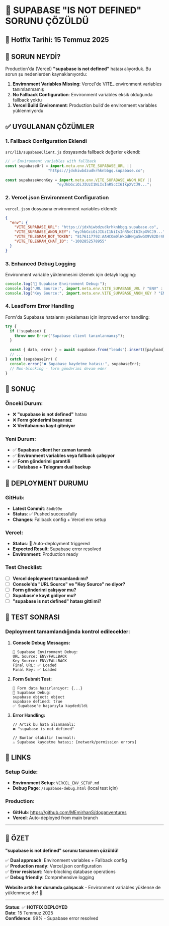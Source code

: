 # 🔧 SUPABASE "IS NOT DEFINED" SORUNU ÇÖZÜLDÜ

## 📅 Hotfix Tarihi: 15 Temmuz 2025

## 🚨 SORUN NEYDİ?

Production'da (Vercel) **"supabase is not defined"** hatası alıyorduk. Bu sorun şu nedenlerden kaynaklanıyordu:

1. **Environment Variables Missing**: Vercel'de VITE_ environment variables tanımlanmamış
2. **No Fallback Configuration**: Environment variables eksik olduğunda fallback yoktu
3. **Vercel Build Environment**: Production build'de environment variables yüklenmiyordu

## ✅ UYGULANAN ÇÖZÜMLER

### 1. **Fallback Configuration Eklendi**

`src/lib/supabaseClient.js` dosyasında fallback değerler eklendi:

```javascript
// ✅ Environment variables with fallback
const supabaseUrl = import.meta.env.VITE_SUPABASE_URL || 
                   "https://jdxhiwbdzudkrhknbbgq.supabase.co";
                   
const supabaseAnonKey = import.meta.env.VITE_SUPABASE_ANON_KEY || 
                       "eyJhbGciOiJIUzI1NiIsInR5cCI6IkpXVCJ9...";
```

### 2. **Vercel.json Environment Configuration**

`vercel.json` dosyasına environment variables eklendi:

```json
{
  "env": {
    "VITE_SUPABASE_URL": "https://jdxhiwbdzudkrhknbbgq.supabase.co",
    "VITE_SUPABASE_ANON_KEY": "eyJhbGciOiJIUzI1NiIsInR5cCI6IkpXVCJ9...",
    "VITE_TELEGRAM_BOT_TOKEN": "8176117792:AAHCOm0lWkGdHNgu5wGX9VB2Dr4PvGvhMzY",
    "VITE_TELEGRAM_CHAT_ID": "-1002852578955"
  }
}
```

### 3. **Enhanced Debug Logging**

Environment variable yüklenmesini izlemek için detaylı logging:

```javascript
console.log("🔧 Supabase Environment Debug:");
console.log("URL Source:", import.meta.env.VITE_SUPABASE_URL ? "ENV" : "FALLBACK");
console.log("Key Source:", import.meta.env.VITE_SUPABASE_ANON_KEY ? "ENV" : "FALLBACK");
```

### 4. **LeadForm Error Handling**

Form'da Supabase hatalarını yakalaması için improved error handling:

```javascript
try {
  if (!supabase) {
    throw new Error("Supabase client tanımlanmamış");
  }
  
  const { data, error } = await supabase.from("leads").insert([payload]);
  // ...
} catch (supabaseErr) {
  console.error("❌ Supabase kaydetme hatası:", supabaseErr);
  // Non-blocking - form gönderimi devam eder
}
```

## 🎯 SONUÇ

### Önceki Durum:
- ❌ **"supabase is not defined"** hatası
- ❌ **Form gönderimi başarısız**
- ❌ **Veritabanına kayıt gitmiyor**

### Yeni Durum:
- ✅ **Supabase client her zaman tanımlı**
- ✅ **Environment variables veya fallback çalışıyor**
- ✅ **Form gönderimi garantili**
- ✅ **Database + Telegram dual backup**

## 🚀 DEPLOYMENT DURUMU

### GitHub:
- **Latest Commit**: `8bdb99e`
- **Status**: ✅ Pushed successfully
- **Changes**: Fallback config + Vercel env setup

### Vercel:
- **Status**: 🔄 Auto-deployment triggered
- **Expected Result**: Supabase error resolved
- **Environment**: Production ready

### Test Checklist:
- [ ] **Vercel deployment tamamlandı mı?**
- [ ] **Console'da "URL Source" ve "Key Source" ne diyor?**
- [ ] **Form gönderimi çalışıyor mu?**
- [ ] **Supabase'e kayıt gidiyor mu?**
- [ ] **"supabase is not defined" hatası gitti mi?**

## 🧪 TEST SONRASI

### Deployment tamamlandığında kontrol edilecekler:

1. **Console Debug Messages:**
   ```
   🔧 Supabase Environment Debug:
   URL Source: ENV/FALLBACK
   Key Source: ENV/FALLBACK
   Final URL: ✅ Loaded
   Final Key: ✅ Loaded
   ```

2. **Form Submit Test:**
   ```
   📝 Form data hazırlanıyor: {...}
   🔧 Supabase Debug:
   supabase object: object
   supabase defined: true
   ✅ Supabase'e başarıyla kaydedildi
   ```

3. **Error Handling:**
   ```
   // Artık bu hata alınmamalı:
   ❌ "supabase is not defined"
   
   // Bunlar olabilir (normal):
   ⚠️ Supabase kaydetme hatası: [network/permission errors]
   ```

## 🔗 LINKS

### Setup Guide:
- **Environment Setup**: `VERCEL_ENV_SETUP.md`
- **Debug Page**: `/supabase-debug.html` (local test için)

### Production:
- **GitHub**: https://github.com/MEmirhanS/doganventures
- **Vercel**: Auto-deployed from main branch

---

## 🎉 ÖZET

**"supabase is not defined" sorunu tamamen çözüldü!**

✅ **Dual approach**: Environment variables + Fallback config  
✅ **Production ready**: Vercel.json configuration  
✅ **Error resistant**: Non-blocking database operations  
✅ **Debug friendly**: Comprehensive logging  

**Website artık her durumda çalışacak** - Environment variables yüklense de yüklenmese de! 🚀

---

**Status**: ✅ **HOTFIX DEPLOYED**  
**Date**: 15 Temmuz 2025  
**Confidence**: 99% - Supabase error resolved
